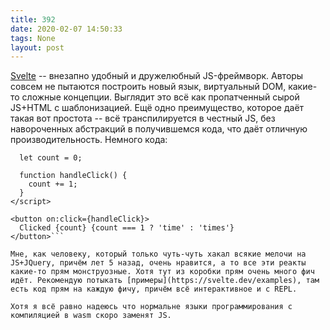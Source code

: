 ```yaml
---
title: 392
date: 2020-02-07 14:50:33
tags: None
layout: post
---
```


[Svelte](https://svelte.dev/) -- внезапно удобный и дружелюбный JS-фреймворк. Авторы совсем не пытаются построить новый язык, виртуальный DOM, какие-то сложные концепции. Выглядит это всё как пропатченный сырой JS+HTML с шаблонизацией. Ещё одно преимущество, которое даёт такая вот простота -- всё транспилируется в честный JS, без навороченных абстракций в получившемся кода, что даёт отличную производительность. Немного кода:

```<script>
  let count = 0;

  function handleClick() {
    count += 1;
  }
</script>

<button on:click={handleClick}>
  Clicked {count} {count === 1 ? 'time' : 'times'}
</button>```

Мне, как человеку, который только чуть-чуть хакал всякие мелочи на JS+JQuery, причём лет 5 назад, очень нравится, а то все эти реакты какие-то прям монструозные. Хотя тут из коробки прям очень много фич идёт. Рекомендую потыкать [примеры](https://svelte.dev/examples), там есть код прям на каждую фичу, причём всё интерактивное и с REPL.

Хотя я всё равно надеюсь что нормальне языки программирования с компиляцией в wasm скоро заменят JS.
